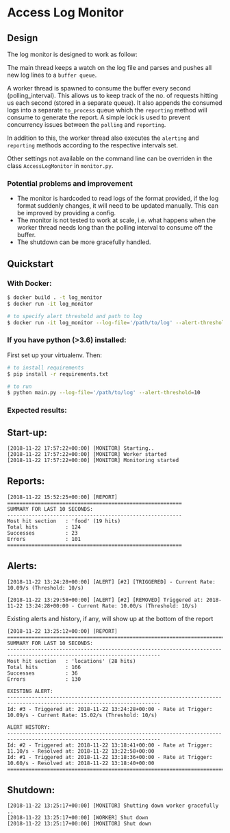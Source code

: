 # Access Log Monitor
## Design

The log monitor is designed to work as follow:

The main thread keeps a watch on the log file and parses and pushes all new log lines to a `buffer queue`.

A worker thread is spawned to consume the buffer every second (polling_interval). This allows us to keep track of the no. of requests hitting us each second (stored in a separate queue). It also appends the consumed logs into a separate `to_process` queue which the `reporting` method will consume to generate the report. A simple lock is used to prevent concurrency issues between the `polling` and `reporting`.

In addition to this, the worker thread also executes the `alerting` and `reporting` methods according to the respective intervals set.

Other settings not available on the command line can be overriden in the class `AccessLogMonitor` in `monitor.py`.

### Potential problems and improvement
- The monitor is hardcoded to read logs of the format provided, if the log format suddenly changes, it will need to be updated manually. This can be improved by providing a config.
- The monitor is not tested to work at scale, i.e. what happens when the worker thread needs long than the polling interval to consume off the buffer.
- The shutdown can be more gracefully handled.


## Quickstart

### With Docker:
```bash
$ docker build . -t log_monitor
$ docker run -it log_monitor

# to specify alert threshold and path to log
$ docker run -it log_monitor --log-file='/path/to/log' --alert-threshold=200
```

### If you have python (>3.6) installed:
First set up your virtualenv.
Then:
```bash
# to install requirements
$ pip install -r requirements.txt

# to run
$ python main.py --log-file='/path/to/log' --alert-threshold=10
```


### Expected results:

## Start-up:
```
[2018-11-22 17:57:22+00:00] [MONITOR] Starting..
[2018-11-22 17:57:22+00:00] [MONITOR] Worker started
[2018-11-22 17:57:22+00:00] [MONITOR] Monitoring started
```

## Reports:
```
[2018-11-22 15:52:25+00:00] [REPORT]
=========================================================
SUMMARY FOR LAST 10 SECONDS:
---------------------------------------------------------
Most hit section   : 'food' (19 hits)
Total hits         : 124
Successes          : 23
Errors             : 101
=========================================================
```

## Alerts:
```
[2018-11-22 13:24:28+00:00] [ALERT] [#2] [TRIGGERED] - Current Rate: 10.09/s (Threshold: 10/s)

[2018-11-22 13:29:58+00:00] [ALERT] [#2] [REMOVED] Triggered at: 2018-11-22 13:24:28+00:00 - Current Rate: 10.00/s (Threshold: 10/s)
```

Existing alerts and history, if any, will show up at the bottom of the report
```
[2018-11-22 13:25:12+00:00] [REPORT]
========================================================================================================================
SUMMARY FOR LAST 10 SECONDS:
------------------------------------------------------------------------------------------------------------------------
Most hit section   : 'locations' (28 hits)
Total hits         : 166
Successes          : 36
Errors             : 130

EXISTING ALERT:
------------------------------------------------------------------------------------------------------------------------
Id: #3 - Triggered at: 2018-11-22 13:24:28+00:00 - Rate at Trigger: 10.09/s - Current Rate: 15.02/s (Threshold: 10/s)

ALERT HISTORY:
------------------------------------------------------------------------------------------------------------------------
Id: #2 - Triggered at: 2018-11-22 13:18:41+00:00 - Rate at Trigger: 11.10/s - Resolved at: 2018-11-22 13:22:58+00:00
Id: #1 - Triggered at: 2018-11-22 13:18:36+00:00 - Rate at Trigger: 10.60/s - Resolved at: 2018-11-22 13:18:40+00:00
========================================================================================================================
```

## Shutdown:
```
[2018-11-22 13:25:17+00:00] [MONITOR] Shutting down worker gracefully ..
[2018-11-22 13:25:17+00:00] [WORKER] Shut down
[2018-11-22 13:25:17+00:00] [MONITOR] Shut down
```